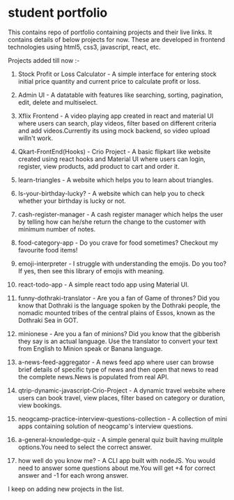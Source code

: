 # student portfolio

This contains repo of portfolio containing projects and their live links. It contains details of below projects for now.
These are developed in frontend technologies using html5, css3, javascript, react, etc.

Projects added till now :-

1) Stock Profit or Loss Calculator - A simple interface for entering stock initial price quantity and current price to calculate profit or loss.

2) Admin UI - A datatable with features like searching, sorting, pagination, edit, delete and multiselect.

3) Xflix Frontend - A video playing app created in react and material UI where users can search, play videos, filter based on different criteria and add videos.Currently its using mock backend, so video upload willn't work.

4) Qkart-FrontEnd(Hooks) - Crio Project - A basic flipkart like website created using react hooks and Material UI where users can login, register, view products, add product to cart and order it.

5) learn-triangles - A website which helps you to learn about triangles.

6) Is-your-birthday-lucky? - A website which can help you to check whether your birthday is lucky or not.

7) cash-register-manager - A cash register manager which helps the user by telling how can he/she return the change to the customer with minimum number of notes.

8) food-category-app - Do you crave for food sometimes? Checkout my favourite food items!

9) emoji-interpreter - I struggle with understanding the emojis. Do you too? If yes, then see this library of emojis with meaning.

10) react-todo-app - A simple react todo app using Material UI.

11) funny-dothraki-translator - Are you a fan of Game of thrones? Did you know that Dothraki is the language spoken by the Dothraki people, the nomadic mounted tribes of the central plains of Essos, known as the Dothraki Sea in GOT.

12) minionese - Are you a fan of minions? Did you know that the gibberish they say is an actual language. Use the translator to convert your text from English to Minion speak or Banana language.

13) a-news-feed-aggregator - A news feed app where user can browse brief details of specific type of news and then open that news to read the complete news.News is populated from real API.

14) qtrip-dynamic-javascript-Crio-Project - A dynamic travel website where users can book travel, view places, filter based on category or duration, view bookings.

15) neogcamp-practice-interview-questions-collection - A collection of mini apps containing solution of neogcamp's interview questions.

16) a-general-knowledge-quiz - A simple general quiz built having mulitple options.You need to select the correct answer.

17) how well do you know me? - A CLI app built with nodeJS. You would need to answer some questions about me.You will get +4 for correct answer and -1 for each wrong answer.

I keep on adding new projects in the list.
